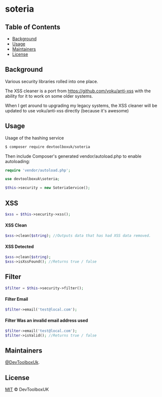 # soteria

## Table of Contents

- [Background](#Background)
- [Usage](#Usage)
- [Maintainers](#Maintainers)
- [License](#License)

## Background

Various security libraries rolled into one place.

The XSS cleaner is a port from  https://github.com/voku/anti-xss with the ability for it to work on some older systems.

When I get around to upgrading my legacy systems, the XSS cleaner will be updated to use voku/anti-xss directly (because it's awesome)

## Usage

Usage of the hashing service

```sh
$ composer require devtoolboxuk/soteria
```

Then include Composer's generated vendor/autoload.php to enable autoloading:

```php
require 'vendor/autoload.php';
```

```php
use devtoolboxuk\soteria;

$this->security = new SoteriaService();
```


## XSS
```php
$xss = $this->security->xss();
```

#### XSS Clean
 ```php
$xss->clean($string); //Outputs data that has had XSS data removed.
```

#### XSS Detected
```php
$xss->clean($string);
$xss->isXssFound(); //Returns true / false
```

## Filter
```php
$filter = $this->security->filter();
```

#### Filter Email
 ```php
$filter->email('test@local.com');
```

#### Filter Was an invalid email address used
```php
$filter->email('test@local.com');
$filter->isValid(); //Returns true / false
```


## Maintainers

[@DevToolboxUk](https://github.com/DevToolBoxUk).


## License

[MIT](LICENSE) © DevToolboxUK